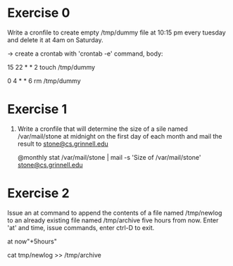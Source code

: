 # Exercise 0
 Write a cronfile to create empty /tmp/dummy file at 10:15 pm every 
   tuesday and delete it at 4am on Saturday.

   -> create a crontab with 'crontab -e' command,
   body:

   15 22 * * 2 touch /tmp/dummy
   
   0 4 * * 6 rm /tmp/dummy

# Exercise 1
1. Write a cronfile that will determine the size of a sile named
    /var/mail/stone at midnight on the first day of each month and mail
    the result to stone@cs.grinnell.edu

    @monthly stat /var/mail/stone | mail -s 'Size of /var/mail/stone' 
    stone@cs.grinnell.edu


# Exercise 2
   Issue an at command to append the contents of a file named /tmp/newlog
   to an already existing file named /tmp/archive five hours from now.
   Enter 'at' and time, issue commands, enter ctrl-D to exit.

   at now"+5hours" 

   cat tmp/newlog >> /tmp/archive
